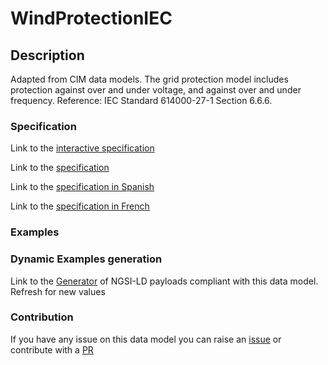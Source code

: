 # WindProtectionIEC

## Description 

Adapted from CIM data models. The grid protection model includes protection against over and under voltage, and against over and under frequency.  Reference: IEC Standard 614000-27-1 Section 6.6.6.
### Specification

Link to the [interactive specification](https://swagger.lab.fiware.org/?url=https://smart-data-models.github.io/dataModel.EnergyCIM/WindProtectionIEC/swagger.yaml)

Link to the [specification](https://smart-data-models.github.io/dataModel.EnergyCIM/WindProtectionIEC/doc/spec.md)

Link to the [specification in Spanish](https://smart-data-models.github.io/dataModel.EnergyCIM/WindProtectionIEC/doc/spec_ES.md)

Link to the [specification in French](https://smart-data-models.github.io/dataModel.EnergyCIM/WindProtectionIEC/doc/spec_FR.md)
### Examples
### Dynamic Examples generation

Link to the [Generator](https://smartdatamodels.org/extra/ngsi-ld_generator_v0.91.php?schemaUrl=https://raw.githubusercontent.com/smart-data-models/dataModel.EnergyCIM/master/WindProtectionIEC/schema.json&email=info@smartdatamodels.org) of NGSI-LD payloads compliant with this data model. Refresh for new values
### Contribution

 If you have any issue on this data model you can raise an [issue](https://github.com/smart-data-models/dataModel.EnergyCIM/issues)  or contribute with a [PR](https://github.com/smart-data-models/dataModel.EnergyCIM/pulls)
